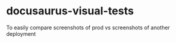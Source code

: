 # docusaurus-visual-tests

To easily compare screenshots of prod vs screenshots of another deployment